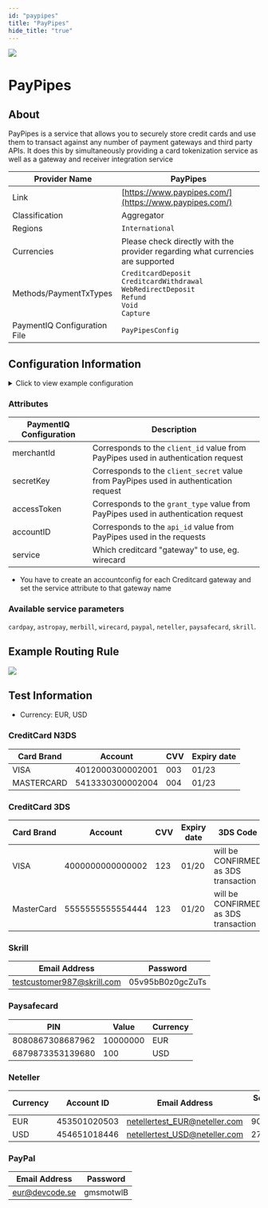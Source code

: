 ```yaml
--- 
id: "paypipes" 
title: "PayPipes"
hide_title: "true"
---
```

 
![](/img/providers/logos/paypipes_logo.png)

# PayPipes

## About
PayPipes is a service that allows you to securely store credit cards and use them to transact against any number of payment
gateways and third party APIs. It does this by simultaneously providing a card tokenization service as well as a gateway and
receiver integration service

| Provider Name                | PayPipes                                                                                                          |
|------------------------------|-------------------------------------------------------------------------------------------------------------------|
| Link                         | [https://www.paypipes.com/](https://www.paypipes.com/)                                                            |
| Classification               | Aggregator                                                                                                        |
| Regions                      | `International`                                                                                                   |
| Currencies                   | Please check directly with the provider regarding what currencies are supported                                   |
| Methods/PaymentTxTypes       | `CreditcardDeposit`<br/>`CreditcardWithdrawal`<br/> `WebRedirectDeposit`<br/> `Refund`<br/> `Void`<br/> `Capture` |
| PaymentIQ Configuration File | `PayPipesConfig`                                                                                                  |

## Configuration Information

<details>
<summary>Click to view example configuration</summary>
<br/>

```xml
<com.devcode.paymentiq.integration.paypipes.PayPipesConfig>
  <enabled>true</enabled>
  <useViqProxy>true</useViqProxy>
  <testMode>false</testMode>
  <accounts>
    <entry>
      <string>wirecard</string>
      <account>
        <merchantId>??</merchantId> <!-- client_id-->
        <secretKey>??</secretKey> <!-- client_secret-->
        <accountID>??</accountID> <!-- api_id-->
        <use3Dsecure>true</use3Dsecure>
        <service>wirecard</service>
        <supportedCurrencies>EUR|USD</supportedCurrencies>
         <authType>AUTH_CAPTURE</authType>
           <!--
        <authType>AUTH_CAPTURE</authType>
        <authType>FINAL_AUTH</authType>
        <authType>PRE_AUTH</authType>
        -->
      </account>
    </entry>
    <entry>
      <string>webredirect</string>
      <account>
        <merchantId>??</merchantId> <!-- client_id-->
        <secretKey>??</secretKey> <!-- client_secret-->
        <accountID>??</accountID> <!-- api_id-->
        <supportedCurrencies>EUR|USD</supportedCurrencies>
      </account>
    </entry>
  </accounts>
  <services></services>
  <redirectUrl>${baseRedirectUrl}/api/paypipes/redirect/${ptx.txRefId}</redirectUrl>
  <defaultDescriptor>something</defaultDescriptor>
</com.devcode.paymentiq.integration.paypipes.PayPipesConfig>

```

</details>

### Attributes

| PaymentIQ Configuration | Description                                                                           |
|-------------------------|---------------------------------------------------------------------------------------|
| merchantId              | Corresponds to the `client_id` value from PayPipes used in authentication request     |
| secretKey               | Corresponds to the `client_secret` value from PayPipes used in authentication request |
| accessToken             | Corresponds to the `grant_type` value from PayPipes  used in authentication request   |
| accountID               | Corresponds to the `api_id` value from PayPipes used in the requests                  |
| service                 | Which creditcard "gateway" to use, eg. wirecard                                       |


- You have to create an accountconfig for each Creditcard gateway and set the service attribute to that gateway name

### Available service parameters

```cardpay```, ```astropay```, ```merbill```, ```wirecard```, ```paypal```, ```neteller```, ```paysafecard```, ```skrill```.

## Example Routing Rule
![](/img/providers/routing/PayPipes.png)

## Test Information

- Currency: EUR, USD

### CreditCard N3DS

| Card Brand | Account          | CVV | Expiry date |
|------------|------------------|-----|-------------|
| VISA       | 4012000300002001 | 003 | 01/23       |
| MASTERCARD | 5413330300002004 | 004 | 01/23       |

### CreditCard 3DS

| Card Brand | Account          | CVV | Expiry date | 3DS Code                             |
|------------|------------------|-----|-------------|--------------------------------------|
| VISA       | 4000000000000002 | 123 | 01/20       | will be CONFIRMED as 3DS transaction |
| MasterCard | 5555555555554444 | 123 | 01/20       | will be CONFIRMED as 3DS transaction |

### Skrill

| Email Address              | Password         |
|----------------------------|------------------|
| testcustomer987@skrill.com | 05v95bB0z0gcZuTs |

### Paysafecard

| PIN              | Value    | Currency |
|------------------|----------|----------|
| 8080867308687962 | 10000000 | EUR      |
| 6879873353139680 | 100      | USD      |

### Neteller

| Currency | Account ID   | Email Address                 | Secure ID |
|----------|--------------|-------------------------------|-----------|
| EUR      | 453501020503 | netellertest_EUR@neteller.com | 908379    |
| USD      | 454651018446 | netellertest_USD@neteller.com | 270955    |

### PayPal

| Email Address  | Password  |
|----------------|-----------|
| eur@devcode.se | gmsmotwlB |